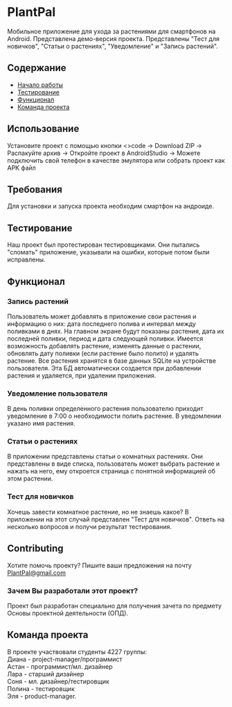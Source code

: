 # PlantPal
Мобильное приложение для ухода за растениями для смартфонов на Android. Представлена демо-версия проекта. Представлены "Тест для новичков", "Статьи о растениях", "Уведомление" и "Запись растений".

## Содержание
- [Начало работы](#начало-работы)
- [Тестирование](#тестирование)
- [Функционал](#функционал)
- [Команда проекта](#команда-проекта)

## Использование
Установите проект с помощью кнопки <>code -> Download ZIP ->
Распакуйте архив -> 
Откройте проект в AndroidStudio ->
Можете подключить свой телефон в качестве эмулятора или собрать проект как APK файл

## Требования
Для установки и запуска проекта необходим смартфон на андроиде.

## Тестирование
Наш проект был протестирован тестировщиками. Они пытались "сломать" приложение, указывали на ошибки, которые потом были исправлены.

## Функционал
### Запись растений
Пользователь может добавлять в приложение свои растения и информацию о них: дата последнего полива и интервал между поливками в днях. На главном экране будут показаны растения, дата их последней поливки, период и дата следующей поливки.
Имеется возможность добавлять растение, изменять данные о растении, обновлять дату поливки (если растение было полито) и удалять растение.
Все растения хранятся в базе данных SQLite на устройстве пользователя. Эта БД автоматически создается при добавлении растения и удаляется, при удалении приложения.
### Уведомление пользователя
В день поливки определенного растения пользователю приходит уведомление в 7:00 о необходимости полить растение. В уведомлении указано имя растения.

### Статьи о растениях
В приложении представлены статьи о комнатных растениях. Они представлены в виде списка, пользователь может выбрать растение и нажать на него, ему откроется страница с понятной информацией об этом растении.

### Тест для новичков
Хочешь завести комнатное растение, но не знаешь какое? В приложении на этот случай представлен "Тест для новичков". Ответь на несколько вопросов и получи результат тестирования.

## Contributing
Хотите помочь проекту? Пишите ваши предложения на почту PlantPal@gmail.com


### Зачем Вы разработали этот проект?
Проект был разработан специально для получения зачета по предмету Основы проектной деятельности (ОПД).

## Команда проекта
В проекте участвовали студенты 4227 группы:<br/>
Диана - project-manager/программист<br/>
Астан - программист/мл. дизайнер<br/>
Лара - старший дизайнер<br/>
Соня - мл. дизайнер/тестировщик<br/>
Полина - тестировщик<br/>
Эля - product-manager.<br/>
